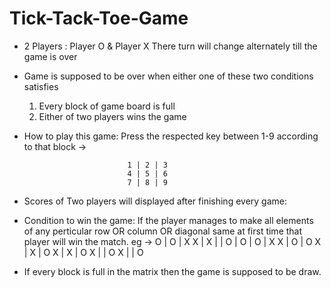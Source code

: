 # Tick-Tack-Toe-Game
* 2 Players : 
    Player O & Player X
  There turn will change alternately till the game is over

* Game is supposed to be over when either one of these two conditions satisfies
    1. Every block of game board is full
    2. Either of two players wins the game
  
* How to play this game:
    Press the respected key between 1-9 according to that block ->
  
                             1 | 2 | 3
                             4 | 5 | 6
                             7 | 8 | 9

* Scores of Two players will displayed after finishing every game:

* Condition to win the game:
   If the player manages to make all elements of any perticular row OR column OR diagonal same at first time
  that player will win the match.
  eg ->
             O | O | X      X | X |           | O | O
               | O | X      X | O | O       X | X | O
             X | X | O      X |   | O       X |   | O
             
* If every block is full in the matrix then the game is supposed to be draw.

      
